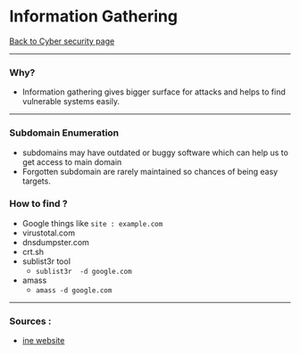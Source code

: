 # Information Gathering
[Back to Cyber security page](index.md)

-  -- 
### Why?
- Information gathering gives bigger surface for attacks and helps to find vulnerable systems easily.
- --
### Subdomain Enumeration
- subdomains may have outdated or buggy software which can help us to get access to main domain
- Forgotten subdomain are rarely maintained so chances of being easy targets.

### How to find ?
- Google things like ```site : example.com```
- virustotal.com 
- dnsdumpster.com
- crt.sh
- sublist3r tool
	- ```sublist3r  -d google.com```
- amass
	- ```amass -d google.com```

- --
### Sources :
- [ine website](https://my.ine.com/CyberSecurity/courses/6f986ca5/penetration-testing-basics)